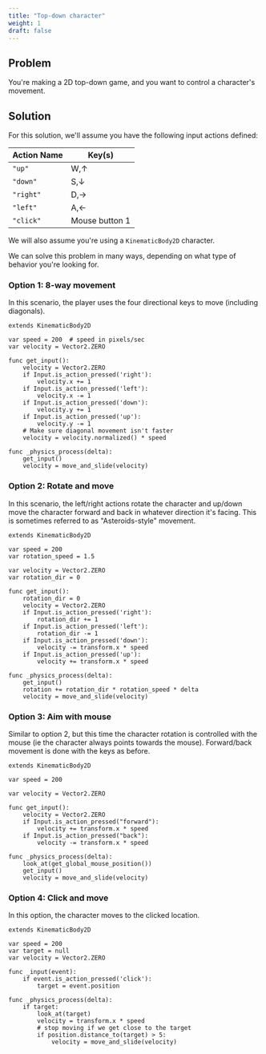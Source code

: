 ```yaml
---
title: "Top-down character"
weight: 1
draft: false
---
```


## Problem

You're making a 2D top-down game, and you want to control a character's movement.

## Solution

For this solution, we'll assume you have the following input actions defined:

   Action Name | Key(s)
--------|------
`"up"` | W,↑
`"down"` | S,↓
`"right"` | D,→
`"left"` | A,←
`"click"` | Mouse button 1

We will also assume you're using a `KinematicBody2D` character.

We can solve this problem in many ways, depending on what type of behavior you're looking for.

### Option 1: 8-way movement

In this scenario, the player uses the four directional keys to move (including diagonals).

```gdscript
extends KinematicBody2D

var speed = 200  # speed in pixels/sec
var velocity = Vector2.ZERO

func get_input():
    velocity = Vector2.ZERO
    if Input.is_action_pressed('right'):
        velocity.x += 1
    if Input.is_action_pressed('left'):
        velocity.x -= 1
    if Input.is_action_pressed('down'):
        velocity.y += 1
    if Input.is_action_pressed('up'):
        velocity.y -= 1
    # Make sure diagonal movement isn't faster
    velocity = velocity.normalized() * speed

func _physics_process(delta):
    get_input()
    velocity = move_and_slide(velocity)
```

### Option 2: Rotate and move

In this scenario, the left/right actions rotate the character and up/down move the character forward and back in whatever direction it's facing. This is sometimes referred to as "Asteroids-style" movement.

```gdscript
extends KinematicBody2D

var speed = 200
var rotation_speed = 1.5

var velocity = Vector2.ZERO
var rotation_dir = 0

func get_input():
    rotation_dir = 0
    velocity = Vector2.ZERO
    if Input.is_action_pressed('right'):
        rotation_dir += 1
    if Input.is_action_pressed('left'):
        rotation_dir -= 1
    if Input.is_action_pressed('down'):
        velocity -= transform.x * speed
    if Input.is_action_pressed('up'):
        velocity += transform.x * speed

func _physics_process(delta):
    get_input()
    rotation += rotation_dir * rotation_speed * delta
    velocity = move_and_slide(velocity)
```
### Option 3: Aim with mouse

Similar to option 2, but this time the character rotation is controlled with the mouse (ie the character always points towards the mouse). Forward/back movement is done with the keys as before.

```gdscript
extends KinematicBody2D

var speed = 200

var velocity = Vector2.ZERO

func get_input():
    velocity = Vector2.ZERO
    if Input.is_action_pressed("forward"):
        velocity += transform.x * speed
    if Input.is_action_pressed("back"):
        velocity -= transform.x * speed

func _physics_process(delta):
    look_at(get_global_mouse_position())
    get_input()
    velocity = move_and_slide(velocity)
```

### Option 4: Click and move

In this option, the character moves to the clicked location.

```gdscript
extends KinematicBody2D

var speed = 200
var target = null
var velocity = Vector2.ZERO

func _input(event):
    if event.is_action_pressed('click'):
        target = event.position

func _physics_process(delta):
    if target:
        look_at(target)
        velocity = transform.x * speed
        # stop moving if we get close to the target
        if position.distance_to(target) > 5:
            velocity = move_and_slide(velocity)
```
